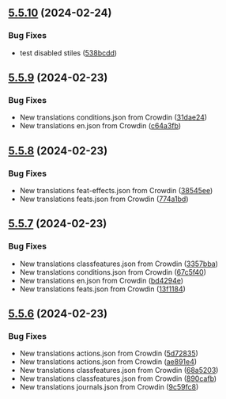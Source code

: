 ## [5.5.10](https://github.com/allnnde/pf2e-esp-translation/compare/v5.5.9...v5.5.10) (2024-02-24)


### Bug Fixes

* test disabled stiles ([538bcdd](https://github.com/allnnde/pf2e-esp-translation/commit/538bcdd6210b79b3cedd9049f1d23d481802e007))



## [5.5.9](https://github.com/allnnde/pf2e-esp-translation/compare/v5.5.8...v5.5.9) (2024-02-23)


### Bug Fixes

* New translations conditions.json from Crowdin ([31dae24](https://github.com/allnnde/pf2e-esp-translation/commit/31dae2478688c291bf41fb560ac885769eea4c20))
* New translations en.json from Crowdin ([c64a3fb](https://github.com/allnnde/pf2e-esp-translation/commit/c64a3fb2c8f29b49686d0f38fa9cd751fe1a5d12))



## [5.5.8](https://github.com/allnnde/pf2e-esp-translation/compare/v5.5.7...v5.5.8) (2024-02-23)


### Bug Fixes

* New translations feat-effects.json from Crowdin ([38545ee](https://github.com/allnnde/pf2e-esp-translation/commit/38545eec3fc31421251c511f202d66e85084ea47))
* New translations feats.json from Crowdin ([774a1bd](https://github.com/allnnde/pf2e-esp-translation/commit/774a1bd9722ba1d9a6b200977a324abe286e215b))



## [5.5.7](https://github.com/allnnde/pf2e-esp-translation/compare/v5.5.6...v5.5.7) (2024-02-23)


### Bug Fixes

* New translations classfeatures.json from Crowdin ([3357bba](https://github.com/allnnde/pf2e-esp-translation/commit/3357bbaab526bc3fa68f24d820e048626dd56232))
* New translations conditions.json from Crowdin ([67c5f40](https://github.com/allnnde/pf2e-esp-translation/commit/67c5f40ff201747fcea7ad7db1ea9d33fd352332))
* New translations en.json from Crowdin ([bd4294e](https://github.com/allnnde/pf2e-esp-translation/commit/bd4294e6b1c7819c34dd2fed5cb11b6af5bd0212))
* New translations feats.json from Crowdin ([13f1184](https://github.com/allnnde/pf2e-esp-translation/commit/13f1184b46a415e4eef593e06e1a5ab7bb54aa92))



## [5.5.6](https://github.com/allnnde/pf2e-esp-translation/compare/v5.5.5...v5.5.6) (2024-02-23)


### Bug Fixes

* New translations actions.json from Crowdin ([5d72835](https://github.com/allnnde/pf2e-esp-translation/commit/5d72835a5ead6da14f1d49bd6cc721b2cf00075d))
* New translations actions.json from Crowdin ([ae891e4](https://github.com/allnnde/pf2e-esp-translation/commit/ae891e485b9f5e5ea880bba06299f0da019cfc98))
* New translations classfeatures.json from Crowdin ([68a5203](https://github.com/allnnde/pf2e-esp-translation/commit/68a52033ad848cf4f4b1fb962a5da9de27dfaaa7))
* New translations classfeatures.json from Crowdin ([890cafb](https://github.com/allnnde/pf2e-esp-translation/commit/890cafb944bd50b6a1794af25ea34d4a3d57e133))
* New translations journals.json from Crowdin ([9c59fc8](https://github.com/allnnde/pf2e-esp-translation/commit/9c59fc896e12e33fa888f61e64dddfac69bddd64))



